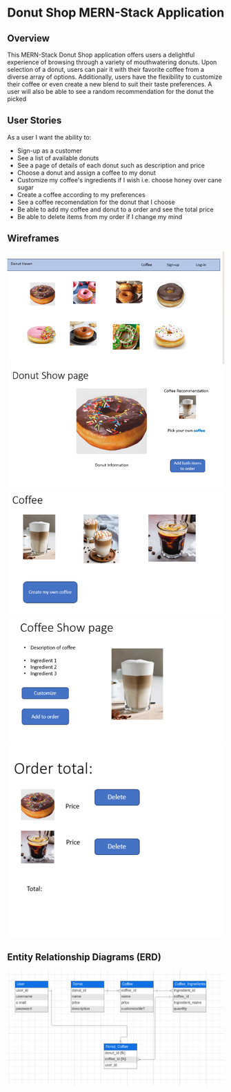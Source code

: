 # Donut Shop MERN-Stack Application

## Overview

This MERN-Stack Donut Shop application offers users a delightful experience of browsing through a variety of mouthwatering donuts. Upon selection of a donut, users can pair it with their favorite coffee from a diverse array of options. Additionally, users have the flexibility to customize their coffee or even create a new blend to suit their taste preferences. A user will also be able to see a random recommendation for the donut the picked

## User Stories

As a user I want the ability to:

* Sign-up as a customer 
* See a list of available donuts 
* See a page of details of each donut such as description and price
* Choose a donut and assign a coffee to my donut
* Customize my coffee's ingredients if I wish i.e. choose honey over cane sugar
* Create a coffee according to my preferences
* See a coffee recomendation for the donut that I choose
* Be able to add my coffee and donut to a order and see the total price
* Be able to delete items from my order if I change my mind

## Wireframes

![alt text](image.png)
![alt text](image-1.png)
![alt text](image-2.png)
![alt text](image-3.png)
![alt text](image-4.png)

## Entity Relationship Diagrams (ERD)

![alt text](image-5.png)

